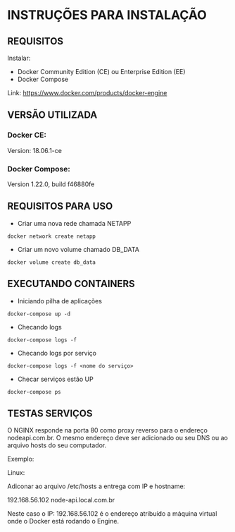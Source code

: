 # INSTRUÇÕES PARA INSTALAÇÃO

## REQUISITOS

Instalar:
- Docker Community Edition (CE) ou Enterprise Edition (EE)
- Docker Compose

Link: https://www.docker.com/products/docker-engine

## VERSÃO UTILIZADA

### Docker CE:

 Version: 18.06.1-ce

### Docker Compose:

Version 1.22.0, build f46880fe


## REQUISITOS PARA USO

- Criar uma nova rede chamada NETAPP

```
docker network create netapp
```

- Criar um novo volume chamado DB_DATA

```
docker volume create db_data
```

## EXECUTANDO CONTAINERS

- Iniciando pilha de aplicações

```
docker-compose up -d
```
- Checando logs

```
docker-compose logs -f
```

- Checando logs por serviço

```
docker-compose logs -f <nome do serviço>
```

- Checar serviços estão UP

```
docker-compose ps
```

## TESTAS SERVIÇOS

O NGINX responde na porta 80 como proxy reverso para o endereço nodeapi.com.br. O mesmo endereço deve ser adicionado ou seu DNS ou ao arquivo hosts do seu computador.

Exemplo:

Linux:

Adiconar ao arquivo /etc/hosts a entrega com IP e hostname:

192.168.56.102  node-api.local.com.br

Neste caso o IP: 192.168.56.102 é o endereço atribuído a máquina virtual onde o Docker está rodando o Engine.



